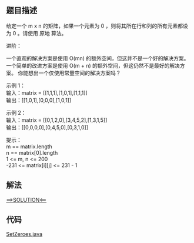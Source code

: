 ## 题目描述

给定一个 m x n 的矩阵，如果一个元素为 0 ，则将其所在行和列的所有元素都设为 0 。请使用 原地 算法。

进阶：

一个直观的解决方案是使用 O(mn) 的额外空间，但这并不是一个好的解决方案。 一个简单的改进方案是使用 O(m + n) 的额外空间，但这仍然不是最好的解决方案。 你能想出一个仅使用常量空间的解决方案吗？

示例 1：
<br>输入：matrix = [[1,1,1],[1,0,1],[1,1,1]]
<br>输出：[[1,0,1],[0,0,0],[1,0,1]]

示例 2：
<br>输入：matrix = [[0,1,2,0],[3,4,5,2],[1,3,1,5]]
<br>输出：[[0,0,0,0],[0,4,5,0],[0,3,1,0]]

提示：
<br>m == matrix.length
<br>n == matrix[0].length
<br>1 <= m, n <= 200
<br>-231 <= matrix[i][j] <= 231 - 1

## 解法

[==>SOLUTION<==](https://leetcode-cn.com/problems/set-matrix-zeroes/solution/ju-zhen-zhi-ling-by-leetcode-solution-9ll7/)

## 代码

[SetZeroes.java](https://github.com/Marshal7cc/leetcode-java/blob/master/src/array/SetZeroes.java)

